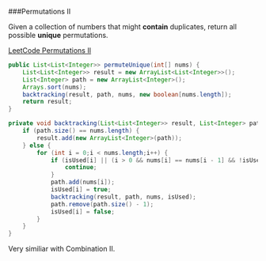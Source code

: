 ###Permutations II

Given a collection of numbers that might **contain** duplicates, return all possible **unique** permutations.

[LeetCode Permutations II](https://leetcode.com/problems/permutations-ii/)

```java
public List<List<Integer>> permuteUnique(int[] nums) {
    List<List<Integer>> result = new ArrayList<List<Integer>>();
    List<Integer> path = new ArrayList<Integer>();
    Arrays.sort(nums);
    backtracking(result, path, nums, new boolean[nums.length]);
    return result;
}

private void backtracking(List<List<Integer>> result, List<Integer> path, int[] nums, boolean[] isUsed) {
    if (path.size() == nums.length) {
        result.add(new ArrayList<Integer>(path));
    } else {
        for (int i = 0;i < nums.length;i++) {
            if (isUsed[i] || (i > 0 && nums[i] == nums[i - 1] && !isUsed[i - 1])) {
                continue;
            }
            path.add(nums[i]);
            isUsed[i] = true;
            backtracking(result, path, nums, isUsed);
            path.remove(path.size() - 1);
            isUsed[i] = false;
        }
    }
}
```

Very similiar with Combination II.